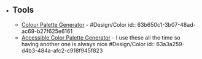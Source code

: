 - ## Tools
	- [Colour Palette Generator](https://www.colourpalettegenerator.com/) - #Design/Color
	  id:: 63b650c1-3b07-48ad-ac69-b27f625e6161
	- [Accessible Color Palette Generator](https://venngage.com/tools/accessible-color-palette-generator) - I use these all the time so having another one is always nice #Design/Color
	  id:: 63a3a259-d4b3-484a-afc2-c918f945f823